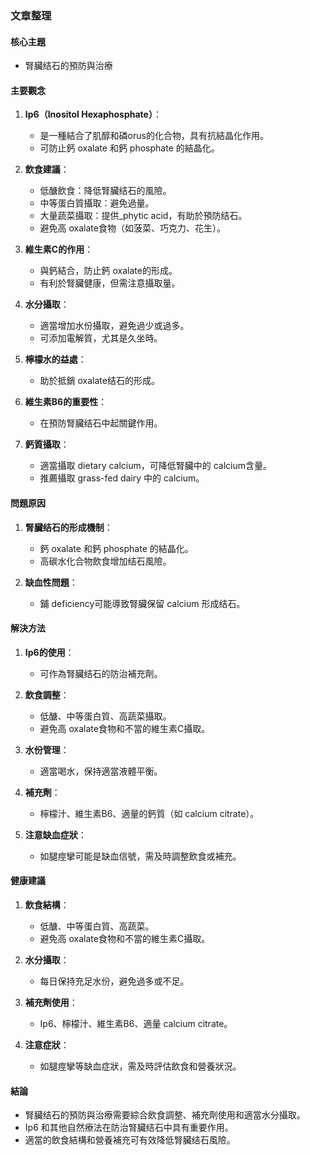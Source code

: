 ### 文章整理

#### 核心主題
- 腎臟结石的預防與治療

#### 主要觀念
1. **Ip6（Inositol Hexaphosphate）**：
   - 是一種結合了肌醇和磷orus的化合物，具有抗結晶化作用。
   - 可防止鈣 oxalate 和鈣 phosphate 的結晶化。

2. **飲食建議**：
   - 低醣飲食：降低腎臟结石的風險。
   - 中等蛋白質攝取：避免過量。
   - 大量蔬菜攝取：提供_phytic acid，有助於預防结石。
   - 避免高 oxalate食物（如菠菜、巧克力、花生）。

3. **維生素C的作用**：
   - 與鈣結合，防止鈣 oxalate的形成。
   - 有利於腎臟健康，但需注意攝取量。

4. **水分攝取**：
   - 適當增加水份攝取，避免過少或過多。
   - 可添加電解質，尤其是久坐時。

5. **檸檬水的益處**：
   - 助於抵銷 oxalate结石的形成。

6. **維生素B6的重要性**：
   - 在預防腎臟结石中起關鍵作用。

7. **鈣質攝取**：
   - 適當攝取 dietary calcium，可降低腎臟中的 calcium含量。
   - 推薦攝取 grass-fed dairy 中的 calcium。

#### 問題原因
1. **腎臟结石的形成機制**：
   - 鈣 oxalate 和鈣 phosphate 的結晶化。
   - 高碳水化合物飲食增加结石風險。

2. **缺血性問題**：
   - 鋪 deficiency可能導致腎臟保留 calcium 形成结石。

#### 解決方法
1. **Ip6的使用**：
   - 可作為腎臟结石的防治補充劑。

2. **飲食調整**：
   - 低醣、中等蛋白質、高蔬菜攝取。
   - 避免高 oxalate食物和不當的維生素C攝取。

3. **水份管理**：
   - 適當喝水，保持適當液體平衡。

4. **補充劑**：
   - 檸檬汁、維生素B6、適量的鈣質（如 calcium citrate）。

5. **注意缺血症狀**：
   - 如腿痙攣可能是缺血信號，需及時調整飲食或補充。

#### 健康建議
1. **飲食結構**：
   - 低醣、中等蛋白質、高蔬菜。
   - 避免高 oxalate食物和不當的維生素C攝取。

2. **水分攝取**：
   - 每日保持充足水份，避免過多或不足。

3. **補充劑使用**：
   - Ip6、檸檬汁、維生素B6、適量 calcium citrate。

4. **注意症狀**：
   - 如腿痙攣等缺血症狀，需及時評估飲食和營養狀況。

#### 結論
- 腎臟结石的預防與治療需要綜合飲食調整、補充劑使用和適當水分攝取。
- Ip6 和其他自然療法在防治腎臟结石中具有重要作用。
- 適當的飲食結構和營養補充可有效降低腎臟结石風險。